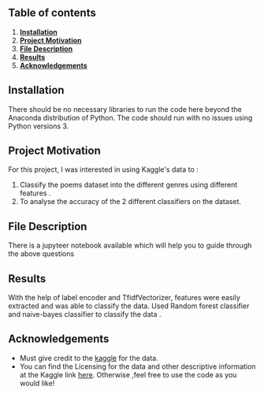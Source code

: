 ## Table of contents

  1. [**Installation**](#Installation)
  2. [**Project Motivation**](#ProjectMotivation)
  3. [**File Description**](#FileDescription)
  4. [**Results**](#Results)
  5. [**Acknowledgements**](#Acknowledgements)
  
## Installation
There should be no necessary libraries to run the code here beyond the Anaconda distribution of Python. The code should run with no issues using Python versions 3.

## Project Motivation
For this project, I was interested in using Kaggle's data to :
 1. Classify the poems dataset into the different genres using different features .
 2. To analyse the accuracy of the 2 different classifiers on the dataset.
 
## File Description
   There is a jupyteer notebook available which will help you to guide through the above questions 
## Results
   With the help of label encoder and TfidfVectorizer, features were easily extracted and was able to classify the data.
   Used Random forest classifier and naive-bayes classifier to classify the data .
   
## Acknowledgements
* Must give credit to the [kaggle](https://www.kaggle.com/) for the data.
* You can find the Licensing for the data and other descriptive information at the Kaggle link [here](https://www.kaggle.com/jatindersehdev/poetry-analysis-data). Otherwise ,feel free to use the code as you would like! 
